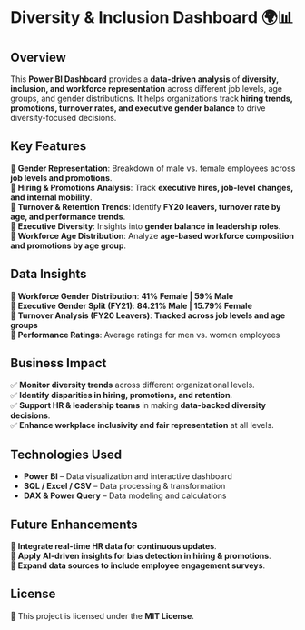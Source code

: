 # **Diversity & Inclusion Dashboard** 🌍📊  

## **Overview**  
This **Power BI Dashboard** provides a **data-driven analysis** of **diversity, inclusion, and workforce representation** across different job levels, age groups, and gender distributions. It helps organizations track **hiring trends, promotions, turnover rates, and executive gender balance** to drive diversity-focused decisions.

## **Key Features**  

🔹 **Gender Representation**: Breakdown of male vs. female employees across **job levels and promotions**.  
🔹 **Hiring & Promotions Analysis**: Track **executive hires, job-level changes, and internal mobility**.  
🔹 **Turnover & Retention Trends**: Identify **FY20 leavers, turnover rate by age, and performance trends**.  
🔹 **Executive Diversity**: Insights into **gender balance in leadership roles**.  
🔹 **Workforce Age Distribution**: Analyze **age-based workforce composition and promotions by age group**.  

## **Data Insights**  

📌 **Workforce Gender Distribution**: **41% Female | 59% Male**  
📌 **Executive Gender Split (FY21)**: **84.21% Male | 15.79% Female**  
📌 **Turnover Analysis (FY20 Leavers)**: **Tracked across job levels and age groups**  
📌 **Performance Ratings**: Average ratings for men vs. women employees  

## **Business Impact**  

✅ **Monitor diversity trends** across different organizational levels.  
✅ **Identify disparities in hiring, promotions, and retention**.  
✅ **Support HR & leadership teams** in making **data-backed diversity decisions**.  
✅ **Enhance workplace inclusivity and fair representation** at all levels.  

## **Technologies Used**  

- **Power BI** – Data visualization and interactive dashboard  
- **SQL / Excel / CSV** – Data processing & transformation  
- **DAX & Power Query** – Data modeling and calculations  

## **Future Enhancements**  

🚀 **Integrate real-time HR data for continuous updates**.  
🚀 **Apply AI-driven insights for bias detection in hiring & promotions**.  
🚀 **Expand data sources to include employee engagement surveys**.  

## **License**  

📜 This project is licensed under the **MIT License**.  
